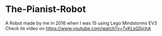 # The-Pianist-Robot
A Robot made by me in 2016 when I was 15 using Lego Mindstorms EV3
Check its video on https://www.youtube.com/watch?v=7vKLsQ5jchA

